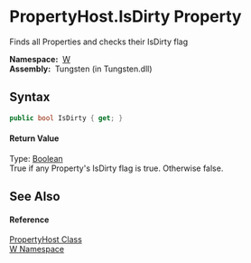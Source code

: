 PropertyHost.IsDirty Property
=============================
  Finds all Properties and checks their IsDirty flag

  **Namespace:**  [W][1]  
  **Assembly:**  Tungsten (in Tungsten.dll)

Syntax
------

```csharp
public bool IsDirty { get; }
```

#### Return Value
Type: [Boolean][2]  
True if any Property's IsDirty flag is true. Otherwise false.

See Also
--------

#### Reference
[PropertyHost Class][3]  
[W Namespace][1]  

[1]: ../README.md
[2]: http://msdn.microsoft.com/en-us/library/a28wyd50
[3]: README.md